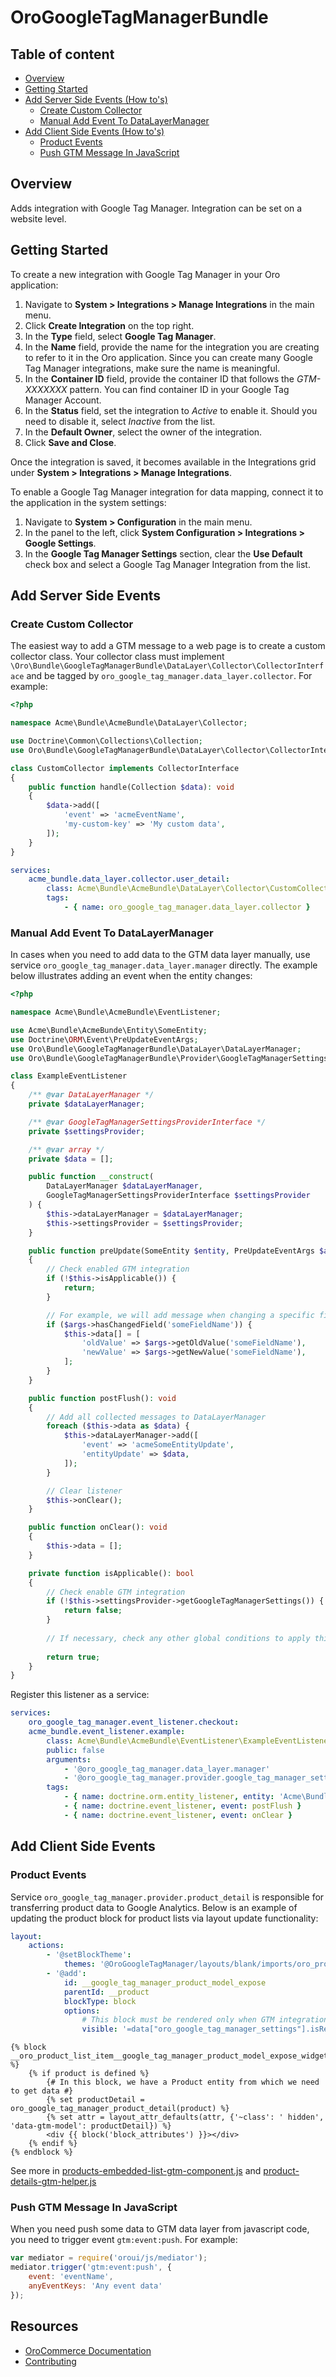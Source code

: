 OroGoogleTagManagerBundle
=========================

Table of content
-----------------
- [Overview](#overview)
- [Getting Started](#getting-started)
- [Add Server Side Events (How to's)](#add-server-side-events)
    - [Create Custom Collector](#create-custom-collector)
    - [Manual Add Event To DataLayerManager](#manual-add-event-to-DataLayerManager)
- [Add Client Side Events (How to's)](#add-client-side-events)
    - [Product Events](#product-events)
    - [Push GTM Message In JavaScript](#push-gtm-message-in-javascript)

## Overview
Adds integration with Google Tag Manager. Integration can be set on a website level.

## Getting Started
To create a new integration with Google Tag Manager in your Oro application:

1. Navigate to **System > Integrations > Manage Integrations** in the main menu.
2. Click **Create Integration** on the top right.
3. In the **Type** field, select **Google Tag Manager**.
4. In the **Name** field, provide the name for the integration you are creating to refer to it in the Oro application. Since you can create many Google Tag Manager integrations, make sure the name is meaningful.
5. In the **Container ID** field, provide the container ID that follows the *GTM-XXXXXXX* pattern. You can find container ID in your Google Tag Manager Account.
6. In the **Status** field, set the integration to *Active* to enable it. Should you need to disable it, select *Inactive* from the list.
7. In the **Default Owner**, select the owner of the integration.
8. Click **Save and Close**.

Once the integration is saved, it becomes available in the Integrations grid under **System > Integrations > Manage Integrations**.

To enable a Google Tag Manager integration for data mapping, connect it to the application in the system settings:
1. Navigate to **System > Configuration** in the main menu.
2. In the panel to the left, click **System Configuration > Integrations > Google Settings**.
3. In the **Google Tag Manager Settings** section, clear the **Use Default** check box and select a Google Tag Manager Integration from the list.


## Add Server Side Events

### Create Custom Collector
The easiest way to add a GTM message to a web page is to create a custom collector class.
Your collector class must implement `\Oro\Bundle\GoogleTagManagerBundle\DataLayer\Collector\CollectorInterface`
and be tagged by `oro_google_tag_manager.data_layer.collector`.
For example:

```php
<?php

namespace Acme\Bundle\AcmeBundle\DataLayer\Collector;

use Doctrine\Common\Collections\Collection;
use Oro\Bundle\GoogleTagManagerBundle\DataLayer\Collector\CollectorInterface;

class CustomCollector implements CollectorInterface
{
    public function handle(Collection $data): void
    {
        $data->add([
            'event' => 'acmeEventName',
            'my-custom-key' => 'My custom data',
        ]);
    }
}
```

```yaml
services:
    acme_bundle.data_layer.collector.user_detail:
        class: Acme\Bundle\AcmeBundle\DataLayer\Collector\CustomCollector
        tags:
            - { name: oro_google_tag_manager.data_layer.collector }

```

### Manual Add Event To DataLayerManager
In cases when you need to add data to the GTM data layer manually, use service `oro_google_tag_manager.data_layer.manager` directly.
The example below illustrates adding an event when the entity changes:

```php
<?php

namespace Acme\Bundle\AcmeBundle\EventListener;

use Acme\Bundle\AcmeBunde\Entity\SomeEntity;
use Doctrine\ORM\Event\PreUpdateEventArgs;
use Oro\Bundle\GoogleTagManagerBundle\DataLayer\DataLayerManager;
use Oro\Bundle\GoogleTagManagerBundle\Provider\GoogleTagManagerSettingsProviderInterface;

class ExampleEventListener
{
    /** @var DataLayerManager */
    private $dataLayerManager;

    /** @var GoogleTagManagerSettingsProviderInterface */
    private $settingsProvider;

    /** @var array */
    private $data = [];

    public function __construct(
        DataLayerManager $dataLayerManager,
        GoogleTagManagerSettingsProviderInterface $settingsProvider
    ) {
        $this->dataLayerManager = $dataLayerManager;
        $this->settingsProvider = $settingsProvider;
    }

    public function preUpdate(SomeEntity $entity, PreUpdateEventArgs $args): void
    {
        // Check enabled GTM integration
        if (!$this->isApplicable()) {
            return;
        }

        // For example, we will add message when changing a specific field 
        if ($args->hasChangedField('someFieldName')) {
            $this->data[] = [
                'oldValue' => $args->getOldValue('someFieldName'),
                'newValue' => $args->getNewValue('someFieldName'),
            ];
        }
    }

    public function postFlush(): void
    {
        // Add all collected messages to DataLayerManager
        foreach ($this->data as $data) {
            $this->dataLayerManager->add([
                'event' => 'acmeSomeEntityUpdate',
                'entityUpdate' => $data,
            ]);
        }

        // Clear listener
        $this->onClear();
    }

    public function onClear(): void
    {
        $this->data = [];
    }

    private function isApplicable(): bool
    {
        // Check enable GTM integration
        if (!$this->settingsProvider->getGoogleTagManagerSettings()) {
            return false;
        }
        
        // If necessary, check any other global conditions to apply this listener
        
        return true;
    }
}
```

Register this listener as a service:
```yaml
services:
    oro_google_tag_manager.event_listener.checkout:
    acme_bundle.event_listener.example:
        class: Acme\Bundle\AcmeBundle\EventListener\ExampleEventListener
        public: false
        arguments:
            - '@oro_google_tag_manager.data_layer.manager'
            - '@oro_google_tag_manager.provider.google_tag_manager_settings'
        tags:
            - { name: doctrine.orm.entity_listener, entity: 'Acme\Bundle\AcmeBunde\Entity\SomeEntity', event: preUpdate }
            - { name: doctrine.event_listener, event: postFlush }
            - { name: doctrine.event_listener, event: onClear }
```

## Add Client Side Events

### Product Events
Service `oro_google_tag_manager.provider.product_detail` is responsible for transferring product data to Google Analytics.
Below is an example of updating the product block for product lists via layout update functionality:

```yaml
layout:
    actions:
        - '@setBlockTheme':
            themes: '@OroGoogleTagManager/layouts/blank/imports/oro_product_list_item/oro_product_list_item.html.twig'
        - '@add':
            id: __google_tag_manager_product_model_expose
            parentId: __product
            blockType: block
            options:
                # This block must be rendered only when GTM integration is active
                visible: '=data["oro_google_tag_manager_settings"].isReady()'

```

```twig
{% block __oro_product_list_item__google_tag_manager_product_model_expose_widget %}
    {% if product is defined %}
        {# In this block, we have a Product entity from which we need to get data #}
        {% set productDetail = oro_google_tag_manager_product_detail(product) %}
        {% set attr = layout_attr_defaults(attr, {'~class': ' hidden', 'data-gtm-model': productDetail}) %}
        <div {{ block('block_attributes') }}></div>
    {% endif %}
{% endblock %}
```
 
See more in
[products-embedded-list-gtm-component.js](src/Oro/Bundle/GoogleTagManagerBundle/Resources/public/js/app/components/products-embedded-list-gtm-component.js)
and [product-details-gtm-helper.js](src/Oro/Bundle/GoogleTagManagerBundle/Resources/public/js/app/product-details-gtm-helper.js)

### Push GTM Message In JavaScript
When you need push some data to GTM data layer from javascript code, you need to trigger event `gtm:event:push`.
For example:
```javascript
var mediator = require('oroui/js/mediator');
mediator.trigger('gtm:event:push', {
    event: 'eventName',
    anyEventKeys: 'Any event data'
});
```

Resources
---------

  * [OroCommerce Documentation](https://doc.oroinc.com)
  * [Contributing](https://doc.oroinc.com/community/contribute/)
